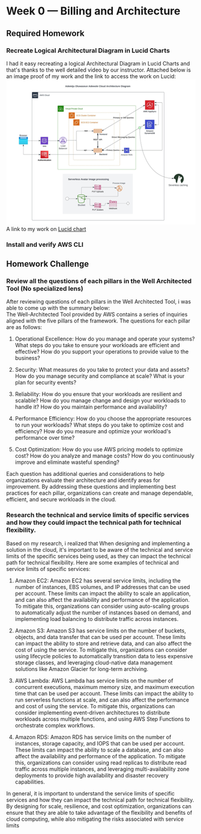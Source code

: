 # Week 0 — Billing and Architecture

## Required Homework

### Recreate Logical Architectural Diagram in Lucid Charts
I had it easy recreating a logical Architectural Diagram in Lucid Charts and that's thanks to the well detailed video by our instructor. Attached below is an image proof of my work and the link to access the work on Lucid:
![Recreating Logical Architectural Diagram in Lucid Charts](assets/week0-Crudder-Logical-Diagram.jpeg)
A link to my work on [Lucid chart](https://lucid.app/lucidchart/2e1e5dd0-23df-4bcc-951d-0faa20345b6f/edit?viewport_loc=-1071%2C507%2C2573%2C1312%2C0_0&invitationId=inv_2043f5a5-0f49-430b-a100-6e5dfde3a011)

### Install and verify AWS CLI

## Homework Challenge

### Review all the questions of each pillars in the Well Architected Tool (No specialized lens)
After reviewing questions of each pillars in the Well Architected Tool, i was able to come up with the summary below:<br>
The Well-Architected Tool provided by AWS contains a series of inquiries aligned with the five pillars of the framework. The questions for each pillar are as follows:

1. Operational Excellence: How do you manage and operate your systems? What steps do you take to ensure your workloads are efficient and effective? How do you support your operations to provide value to the business?

2. Security: What measures do you take to protect your data and assets? How do you manage security and compliance at scale? What is your plan for security events?

3. Reliability: How do you ensure that your workloads are resilient and scalable? How do you manage change and design your workloads to handle it? How do you maintain performance and availability?

4. Performance Efficiency: How do you choose the appropriate resources to run your workloads? What steps do you take to optimize cost and efficiency? How do you measure and optimize your workload's performance over time?

5. Cost Optimization: How do you use AWS pricing models to optimize cost? How do you analyze and manage costs? How do you continuously improve and eliminate wasteful spending?

Each question has additional queries and considerations to help organizations evaluate their architecture and identify areas for improvement. By addressing these questions and implementing best practices for each pillar, organizations can create and manage dependable, efficient, and secure workloads in the cloud.

### Research the technical and service limits of specific services and how they could impact the technical path for technical flexibility.
Based on my research, i realized that When designing and implementing a solution in the cloud, it's important to be aware of the technical and service limits of the specific services being used, as they can impact the technical path for technical flexibility. Here are some examples of technical and service limits of specific services:

1. Amazon EC2: Amazon EC2 has several service limits, including the number of instances, EBS volumes, and IP addresses that can be used per account. These limits can impact the ability to scale an application, and can also affect the availability and performance of the application. To mitigate this, organizations can consider using auto-scaling groups to automatically adjust the number of instances based on demand, and implementing load balancing to distribute traffic across instances.

2. Amazon S3: Amazon S3 has service limits on the number of buckets, objects, and data transfer that can be used per account. These limits can impact the ability to store and retrieve data, and can also affect the cost of using the service. To mitigate this, organizations can consider using lifecycle policies to automatically transition data to less expensive storage classes, and leveraging cloud-native data management solutions like Amazon Glacier for long-term archiving.

3. AWS Lambda: AWS Lambda has service limits on the number of concurrent executions, maximum memory size, and maximum execution time that can be used per account. These limits can impact the ability to run serverless functions at scale, and can also affect the performance and cost of using the service. To mitigate this, organizations can consider implementing event-driven architectures to distribute workloads across multiple functions, and using AWS Step Functions to orchestrate complex workflows.

4. Amazon RDS: Amazon RDS has service limits on the number of instances, storage capacity, and IOPS that can be used per account. These limits can impact the ability to scale a database, and can also affect the availability and performance of the application. To mitigate this, organizations can consider using read replicas to distribute read traffic across multiple instances, and leveraging multi-availability zone deployments to provide high availability and disaster recovery capabilities.

In general, it is important to understand the service limits of specific services and how they can impact the technical path for technical flexibility. By designing for scale, resilience, and cost optimization, organizations can ensure that they are able to take advantage of the flexibility and benefits of cloud computing, while also mitigating the risks associated with service limits



